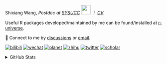 
<p>Shixiang Wang, <em>Postdoc at <a href="https://sysucc.org.cn/">SYSUCC</a> <img src="https://media.giphy.com/media/WUlplcMpOCEmTGBtBW/giphy.gif" width="30">  ｜ <a href="https://shixiangwang.github.io/cv-shixiang/">CV</a>
</em></p>

Useful R packages developed/maintained by me can be found/installed at [r-universe](https://shixiangwang.r-universe.dev/).

💬 Connect to me by
[discussions](https://github.com/ShixiangWang/self-study/discussions) or [email](mailto:shixiang1994wang@gmail.com). 

[![bilibili](https://img.shields.io/badge/王诗翔-B站-yellow)](https://space.bilibili.com/11553374) [![wechat](https://img.shields.io/badge/王诗翔-微信公众号-important)](https://shixiangwang.github.io/home/logo/qrcode.jpg) [![planet](https://img.shields.io/badge/王诗翔-知识星球-blueviolet)](https://t.zsxq.com/rBqbIei)  [![zhihu](https://img.shields.io/badge/王诗翔-知乎-blue)](https://www.zhihu.com/people/shixiangwang) [![twitter](https://img.shields.io/badge/WangShxiang-twitter-ff69b4)](https://twitter.com/WangShxiang) [![scholar](https://img.shields.io/badge/ShixiangWang-Scholar-00ffff)](https://scholar.google.com/citations?user=FvNp0NkAAAAJ) 

<details>
 
<summary>GitHub Stats</summary>


<!--START_SECTION:waka-->
**🐱 My GitHub Data** 

> 📦 4.4 MB Used in GitHub's Storage 
 > 
> 🏆 1,308 Contributions in the Year 2023
 > 
> 🚫 Not Opted to Hire
 > 
> 📜 89 Public Repositories 
 > 
> 🔑 27 Private Repositories 
 > 
**I'm an Early 🐤** 

```text
🌞 Morning                1971 commits        ████░░░░░░░░░░░░░░░░░░░░░   15.83 % 
🌆 Daytime                5090 commits        ██████████░░░░░░░░░░░░░░░   40.88 % 
🌃 Evening                4583 commits        █████████░░░░░░░░░░░░░░░░   36.81 % 
🌙 Night                  807 commits         ██░░░░░░░░░░░░░░░░░░░░░░░   06.48 % 
```
📅 **I'm Most Productive on Wednesday** 

```text
Monday                   1895 commits        ████░░░░░░░░░░░░░░░░░░░░░   15.22 % 
Tuesday                  2162 commits        ████░░░░░░░░░░░░░░░░░░░░░   17.36 % 
Wednesday                2251 commits        █████░░░░░░░░░░░░░░░░░░░░   18.08 % 
Thursday                 1902 commits        ████░░░░░░░░░░░░░░░░░░░░░   15.28 % 
Friday                   2051 commits        ████░░░░░░░░░░░░░░░░░░░░░   16.47 % 
Saturday                 948 commits         ██░░░░░░░░░░░░░░░░░░░░░░░   07.61 % 
Sunday                   1242 commits        ██░░░░░░░░░░░░░░░░░░░░░░░   09.98 % 
```


**I Mostly Code in R** 

```text
R                        81 repos            █████████████░░░░░░░░░░░░   53.29 % 
HTML                     20 repos            ███░░░░░░░░░░░░░░░░░░░░░░   13.16 % 
Shell                    11 repos            ██░░░░░░░░░░░░░░░░░░░░░░░   07.24 % 
Rust                     4 repos             █░░░░░░░░░░░░░░░░░░░░░░░░   02.63 % 
TypeScript               1 repo              ░░░░░░░░░░░░░░░░░░░░░░░░░   00.66 % 
```




 Last Updated on 15/11/2023 18:46:28 UTC
<!--END_SECTION:waka-->

> These Readme stats are generated using github action [awesome-readme-stats](https://github.com/anmol098/waka-readme-stats)

-----

**NOTE: Top languages does not indicate my skill level or anything like that. It is just a metric of which languages have been hosted by me on GitHub based on the usage across repositories.**

</details>
